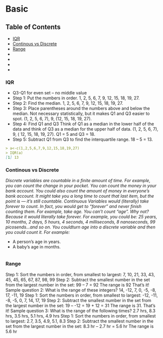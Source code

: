 # Basic
## Table of Contents 
* [IQR](#IQR)
* [Continous vs Discrete](#cvd)
* [Range](#range)
* [](#)
* [](#)
* [](#)
* [](#)
### IQR <a name="IQR"></a>
*	Q3-Q1 for even set – no middle value
*	Step 1: Put the numbers in order.
1, 2, 5, 6, 7, 9, 12, 15, 18, 19, 27.
*	Step 2: Find the median.
1, 2, 5, 6, 7, 9, 12, 15, 18, 19, 27.
*	Step 3: Place parentheses around the numbers above and below the median. 
Not necessary statistically, but it makes Q1 and Q3 easier to spot.
(1, 2, 5, 6, 7), 9, (12, 15, 18, 19, 27).
*	Step 4: Find Q1 and Q3
Think of Q1 as a median in the lower half of the data and think of Q3 as a median for the upper half of data.
(1, 2, 5, 6, 7),  9, ( 12, 15, 18, 19, 27). Q1 = 5 and Q3 = 18.
*	Step 5: Subtract Q1 from Q3 to find the interquartile range.
18 – 5 = 13.
```markdown
> a<-c(1,2,5,6,7,9,12,15,18,19,27)
> IQR(a)
[1] 13
```

### Continous vs Discrete <a name="cvd"></a>
_Discrete variables are countable in a finite amount of time. For example, you can count the change in your pocket. You can count the money in your bank account. You could also count the amount of money in everyone’s bank account. It might take you a long time to count that last item, but the point is — it’s still countable._
_Continuous Variables would (literally) take forever to count. In fact, you would get to “forever” and never finish counting them. For example, take age. You can’t count “age”. Why not? Because it would literally take forever. For example, you could be:
25 years, 10 months, 2 days, 5 hours, 4 seconds, 4 milliseconds, 8 nanoseconds, 99 picosends…and so on. You couldturn age into a discrete variable and then you could count it. For example:_
*	A person’s age in years.
*	A baby’s age in months.
```markdown
```
### Range  <a name="range"></a>
Step 1: Sort the numbers in order, from smallest to largest:
7, 10, 21, 33, 43, 45, 45, 65, 67, 87, 98, 99
Step 2: Subtract the smallest number in the set from the largest number in the set:
99 – 7 = 92
The range is 92
That’s it!
Sample question 2: What is the range of these integers?
14, -12, 7, 0, -5, -8, 17, -11, 19
Step 1: Sort the numbers in order, from smallest to largest:
-12, -11, -8, -5, 0, 7, 14, 17, 19
Step 2: Subtract the smallest number in the set from the largest number in the set:
19 – -12 = 19 + 12 = 31
The range is 31.
That’s it!
Sample question 3: What is the range of the following times?
2.7 hrs, 8.3 hrs, 3.5 hrs, 5.1 hrs, 4.9 hrs
Step 1: Sort the numbers in order, from smallest to largest:
2.7, 3.5, 4.9, 5.1, 8.3
Step 2: Subtract the smallest number in the set from the largest number in the set:
8.3 hr – 2.7 hr = 5.6 hr
The range is 5.6 hr

```markdown
```
###  <a name=""></a>
```markdown
```
###  <a name=""></a>
```markdown
```
###  <a name=""></a>
```markdown
```
###  <a name=""></a>
```markdown
```
###  <a name=""></a>
```markdown
```
###  <a name=""></a>
```markdown
```
###  <a name=""></a>
```markdown
```
###  <a name=""></a>
```markdown
```
###  <a name=""></a>
```markdown
```
###  <a name=""></a>
```markdown
```
###  <a name=""></a>
```markdown
```

